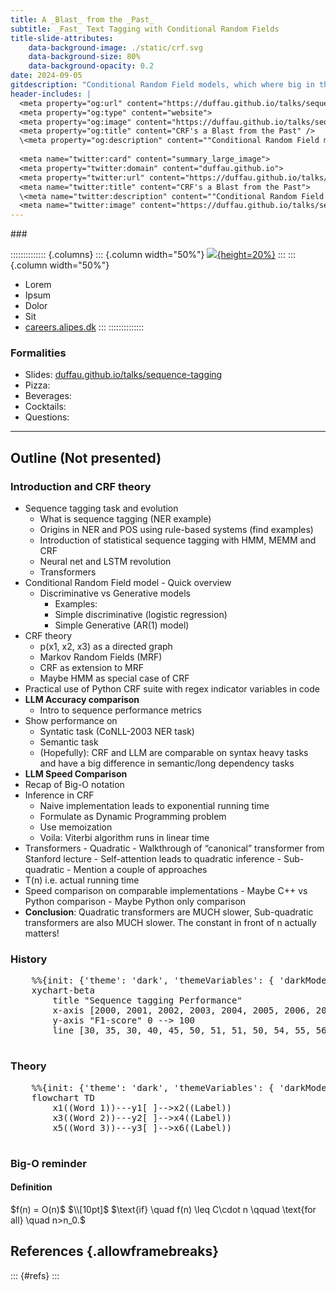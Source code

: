 ```yaml
---
title: A _Blast_ from the _Past_
subtitle: _Fast_ Text Tagging with Conditional Random Fields
title-slide-attributes:
	data-background-image: ./static/crf.svg
	data-background-size: 80%
	data-background-opacity: 0.2
date: 2024-09-05
gitdescription: "Conditional Random Field models, which where big in the early 2000's, are light weight and fast when it comes to sequence tagging. In this talk we investigate how they stack up against classical Transformers and LLMs, both in terms of accuracy and speed."
header-includes: |
  <meta property="og:url" content="https://duffau.github.io/talks/sequence-tagging/">
  <meta property="og:type" content="website">
  <meta property="og:image" content="https://duffau.github.io/talks/sequence-tagging/static/crf.svg" />
  <meta property="og:title" content="CRF's a Blast from the Past" />
  \<meta property="og:description" content=""Conditional Random Field models, which where big in the early 2000's, are light weight fast when it comes to sequence tagging. In this talk we investigate how they stack up against classical Transformers and LLMs, both in terms of accuracy and speed." /\>
  
  <meta name="twitter:card" content="summary_large_image">
  <meta property="twitter:domain" content="duffau.github.io">
  <meta property="twitter:url" content="https://duffau.github.io/talks/sequence-tagging/">
  <meta name="twitter:title" content="CRF's a Blast from the Past">
  \<meta name="twitter:description" content=""Conditional Random Field models, which where big in the early 2000's, are light weight fast when it comes to sequence tagging. In this talk we investigate how they stack up against classical Transformers and LLMs, both in terms of accuracy and speed."\>
  <meta name="twitter:image" content="https://duffau.github.io/talks/sequence-tagging/static/crf.svg">
---
```


\#\#\#

:::::::::::::: {.columns}
::: {.column width="50%"}
[![][image-1]{height=20%}][1]
:::
::: {.column width="50%"}
- Lorem
- Ipsum
- Dolor
- Sit
- [careers.alipes.dk][2] 
:::
::::::::::::::


### Formalities

- Slides: [duffau.github.io/talks/sequence-tagging][3]
- Pizza: 
- Beverages:
- Cocktails: 
- Questions:


---
## Outline (Not presented)

### Introduction and CRF theory

- Sequence tagging task and evolution
	- What is sequence tagging (NER example)
	- Origins in NER and POS using rule-based systems (find examples)
	- Introduction of statistical sequence tagging with HMM, MEMM and CRF
	- Neural net and LSTM revolution
	- Transformers
- Conditional Random Field model - Quick overview
  - Discriminative vs Generative models
	- Examples:
	- Simple discriminative (logistic regression)
	- Simple Generative (AR(1) model)
- CRF theory
	- p(x1, x2, x3) as a directed graph
	- Markov Random Fields (MRF)
	- CRF as extension to MRF
	- Maybe HMM as special case of CRF
- Practical use of Python CRF suite with regex indicator variables in code
- **LLM Accuracy comparison**
  - Intro to sequence performance metrics
- Show performance on
	- Syntatic task (CoNLL-2003 NER task)
	- Semantic task
	- (Hopefully): CRF and LLM are comparable on syntax heavy tasks and have a big difference in semantic/long dependency tasks
- **LLM Speed Comparison**
- Recap of Big-O notation
- Inference in CRF
	- Naive implementation leads to exponential running time
	- Formulate as Dynamic Programming problem
	- Use memoization
	- Voila: Viterbi algorithm runs in linear time
- Transformers
	  - Quadratic
		- Walkthrough of “canonical” transformer from Stanford lecture - Self-attention leads to quadratic inference
	  - Sub-quadratic - Mention a couple of approaches
- T(n) i.e. actual running time 
- Speed comparison on comparable implementations
	  - Maybe C++ vs Python comparison - Maybe Python only comparison
- **Conclusion**: Quadratic transformers are MUCH slower, Sub-quadratic transformers are also MUCH slower. The constant in front of n actually matters!



### History

<div class="mermaid">
  <pre>
    %%{init: {'theme': 'dark', 'themeVariables': { 'darkMode': true }}}%%
    xychart-beta
        title "Sequence tagging Performance"
        x-axis [2000, 2001, 2002, 2003, 2004, 2005, 2006, 2007, 2008, 2009, 2010, 2011]
        y-axis "F1-score" 0 --> 100
        line [30, 35, 30, 40, 45, 50, 51, 51, 50, 54, 55, 56]
  </pre>
</div>


### Theory
<div class="mermaid">
  <pre>
    %%{init: {'theme': 'dark', 'themeVariables': { 'darkMode': true }}}%%
    flowchart TD
        x1((Word 1))---y1[ ]-->x2((Label))
        x3((Word 2))---y2[ ]-->x4((Label))
        x5((Word 3))---y3[ ]-->x6((Label))
  </pre>
</div>


### Big-O reminder

<div class="callout callout-blue">
  <h4 >Definition </h4>
  $f(n) = O(n)$
  $\\[10pt]$
  $\text{if} \quad f(n) \leq C\cdot n \qquad \text{for all} \quad n>n_0.$
</div>


## References {.allowframebreaks}
::: {#refs}
:::

[1]:	https://www.alipes.dk
[2]:	https://careers.alipes.dk/
[3]:	https://duffau.github.io/talks/sequence-tagging

[image-1]:	./static/alipes-logo.svg